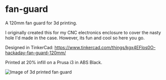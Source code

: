 fan-guard
=========

A 120mm fan guard for 3d printing.

I originally created this for my CNC electronics enclosure to cover the nasty hole I'd made in the case. However, its fun and cool so here you go.

Designed in TinkerCad: https://www.tinkercad.com/things/kgx4EFlos0O-hackaday-fan-guard-120mm/

Printed at 20% infill on a Prusa i3 in ABS Black.

![Image of 3d printed fan guard](https://lh5.googleusercontent.com/-my_PgLBDXPg/UyIOvZtf49I/AAAAAAAABNU/apotCm7RIB0/w1149-h862-no/IMG_20140313_130138.jpg)
